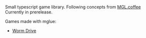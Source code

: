 Small typescript game library.
Following concepts from [MGL.coffee](https://github.com/abagames/mgl.coffee)
Currently in prerelease.

Games made with mglue:
- [Worm Drive](http://worm-drive.glitch.me/)